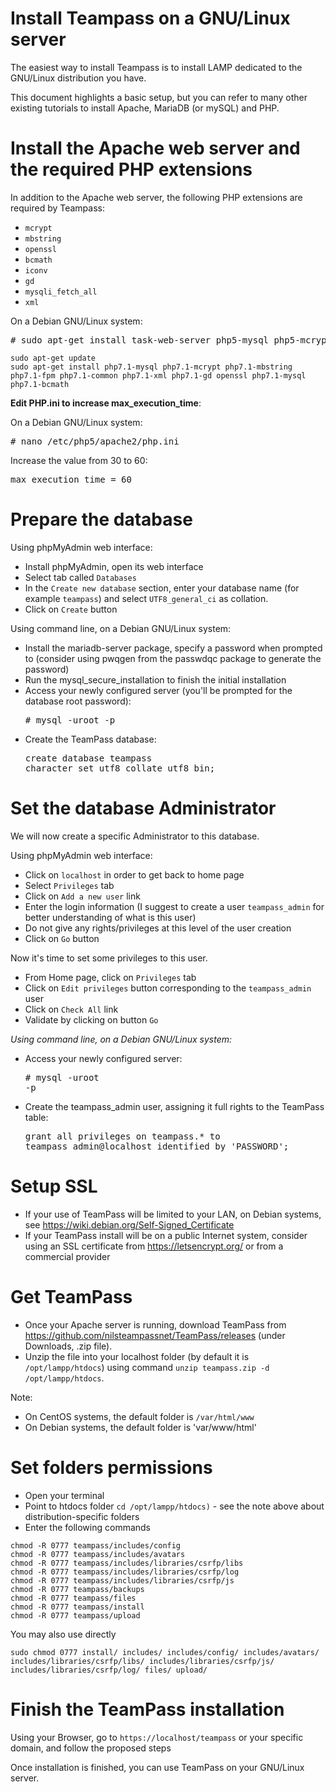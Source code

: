#  Install Teampass on a GNU/Linux server

The easiest way to install Teampass is to install LAMP dedicated to the GNU/Linux distribution you have. 

This document highlights a basic setup, but you can refer to many other existing tutorials to install Apache, MariaDB (or mySQL) and PHP.

# Install the Apache web server and the required PHP extensions

In addition to the Apache web server, the following PHP extensions are required by Teampass:

* `mcrypt`
* `mbstring`
* `openssl`
* `bcmath`
* `iconv`
* `gd`
* `mysqli_fetch_all`
* `xml`

On a Debian GNU/Linux system:

<pre># sudo apt-get install task-web-server php5-mysql php5-mcrypt php5-mbstring php5-fpm php5-iconv php5-xml php5-gd openssl php5-mysqlnd</pre>

```
sudo apt-get update
sudo apt-get install php7.1-mysql php7.1-mcrypt php7.1-mbstring php7.1-fpm php7.1-common php7.1-xml php7.1-gd openssl php7.1-mysql php7.1-bcmath
```

**Edit PHP.ini to increase max_execution_time**:

On a Debian GNU/Linux system:
<pre># nano /etc/php5/apache2/php.ini</pre>

Increase the value from 30 to 60:

<pre>max_execution_time = 60</pre>

# Prepare the database

Using phpMyAdmin web interface:

* Install phpMyAdmin, open its web interface
* Select tab called `Databases`
* In the `Create new database` section, enter your database name (for example `teampass`) and select `UTF8_general_ci` as collation.
* Click on `Create` button

Using command line, on a Debian GNU/Linux system:

* Install the mariadb-server package, specify a password when prompted to (consider using pwqgen from the passwdqc package to generate the password)
* Run the mysql_secure_installation to finish the initial installation
* Access your newly configured server (you'll be prompted for the database root password): <br/><pre># mysql -uroot -p</pre>
* Create the TeamPass database: <br/><pre>create database teampass character set utf8 collate utf8_bin;</pre>

# Set the database Administrator

We will now create a specific Administrator to this database.

Using phpMyAdmin web interface:

* Click on `localhost` in order to get back to home page
* Select `Privileges` tab
* Click on `Add a new user` link
* Enter the login information (I suggest to create a user `teampass_admin` for better understanding of what is this user)
* Do not give any rights/privileges at this level of the user creation
* Click on `Go` button

Now it's time to set some privileges to this user.

* From Home page, click on `Privileges` tab
* Click on `Edit privileges` button corresponding to the `teampass_admin` user
* Click on `Check All` link
* Validate by clicking on button `Go`

*Using command line, on a Debian GNU/Linux system:*

* Access your newly configured server: <br/><pre># mysql -uroot -p</pre>
* Create the teampass_admin user, assigning it full rights to the TeamPass table: <br/><pre>grant all privileges on teampass.* to teampass_admin@localhost identified by 'PASSWORD';</pre>

# Setup SSL

* If your use of TeamPass will be limited to your LAN, on Debian systems, see https://wiki.debian.org/Self-Signed_Certificate
* If your TeamPass install will be on a public Internet system, consider using an SSL certificate from https://letsencrypt.org/ or from a commercial provider

# Get TeamPass

* Once your Apache server is running, download TeamPass from https://github.com/nilsteampassnet/TeamPass/releases (under Downloads, .zip file).
* Unzip the file into your localhost folder (by default it is `/opt/lampp/htdocs`) using command `unzip teampass.zip -d /opt/lampp/htdocs`.

Note:

* On CentOS systems, the default folder is `/var/html/www`
* On Debian systems, the default folder is 'var/www/html'

# Set folders permissions

* Open your terminal
* Point to htdocs folder `cd /opt/lampp/htdocs)` - see the note above about distribution-specific folders
* Enter the following commands
```
chmod -R 0777 teampass/includes/config
chmod -R 0777 teampass/includes/avatars
chmod -R 0777 teampass/includes/libraries/csrfp/libs
chmod -R 0777 teampass/includes/libraries/csrfp/log
chmod -R 0777 teampass/includes/libraries/csrfp/js
chmod -R 0777 teampass/backups
chmod -R 0777 teampass/files
chmod -R 0777 teampass/install
chmod -R 0777 teampass/upload
```
You may also use directly
```
sudo chmod 0777 install/ includes/ includes/config/ includes/avatars/ includes/libraries/csrfp/libs/ includes/libraries/csrfp/js/ includes/libraries/csrfp/log/ files/ upload/
```

# Finish the TeamPass installation

Using your Browser, go to `https://localhost/teampass` or your specific domain, and follow the proposed steps 

Once installation is finished, you can use TeamPass on your GNU/Linux server.
